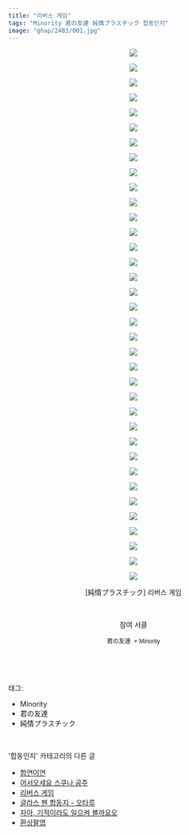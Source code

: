 ```yaml
---
title: "리버스 게임"
tags: "Minority 君の友達 純情プラスチック 합동인지"
image: "ghap/2483/001.jpg"
---
```

<div class="article">
<p style="text-align: center; clear: none; float: none;"><img src="{{ site.nasurl }}/ghap/2483/001.jpg"/></p>
<p style="text-align: center; clear: none; float: none;"><img src="{{ site.nasurl }}/ghap/2483/002.jpg"/></p>
<p style="text-align: center; clear: none; float: none;"><img src="{{ site.nasurl }}/ghap/2483/003.jpg"/></p>
<p style="text-align: center; clear: none; float: none;"><img src="{{ site.nasurl }}/ghap/2483/004.jpg"/></p>
<p style="text-align: center; clear: none; float: none;"><img src="{{ site.nasurl }}/ghap/2483/005.jpg"/></p>
<p style="text-align: center; clear: none; float: none;"><img src="{{ site.nasurl }}/ghap/2483/006.jpg"/></p>
<p style="text-align: center; clear: none; float: none;"><img src="{{ site.nasurl }}/ghap/2483/007.jpg"/></p>
<p style="text-align: center; clear: none; float: none;"><img src="{{ site.nasurl }}/ghap/2483/008.jpg"/></p>
<p style="text-align: center; clear: none; float: none;"><img src="{{ site.nasurl }}/ghap/2483/009.jpg"/></p>
<p style="text-align: center; clear: none; float: none;"><img src="{{ site.nasurl }}/ghap/2483/010.jpg"/></p>
<p style="text-align: center; clear: none; float: none;"><img src="{{ site.nasurl }}/ghap/2483/011.jpg"/></p>
<p style="text-align: center; clear: none; float: none;"><img src="{{ site.nasurl }}/ghap/2483/012.jpg"/></p>
<p style="text-align: center; clear: none; float: none;"><img src="{{ site.nasurl }}/ghap/2483/013.jpg"/></p>
<p style="text-align: center; clear: none; float: none;"><img src="{{ site.nasurl }}/ghap/2483/014.jpg"/></p>
<p style="text-align: center; clear: none; float: none;"><img src="{{ site.nasurl }}/ghap/2483/015.jpg"/></p>
<p style="text-align: center; clear: none; float: none;"><img src="{{ site.nasurl }}/ghap/2483/016.jpg"/></p>
<p style="text-align: center; clear: none; float: none;"><img src="{{ site.nasurl }}/ghap/2483/017.jpg"/></p>
<p style="text-align: center; clear: none; float: none;"><img src="{{ site.nasurl }}/ghap/2483/018.jpg"/></p>
<p style="text-align: center; clear: none; float: none;"><img src="{{ site.nasurl }}/ghap/2483/019.jpg"/></p>
<p style="text-align: center; clear: none; float: none;"><img src="{{ site.nasurl }}/ghap/2483/020.jpg"/></p>
<p style="text-align: center; clear: none; float: none;"><img src="{{ site.nasurl }}/ghap/2483/021.jpg"/></p>
<p style="text-align: center; clear: none; float: none;"><img src="{{ site.nasurl }}/ghap/2483/022.jpg"/></p>
<p style="text-align: center; clear: none; float: none;"><img src="{{ site.nasurl }}/ghap/2483/023.jpg"/></p>
<p style="text-align: center; clear: none; float: none;"><img src="{{ site.nasurl }}/ghap/2483/024.jpg"/></p>
<p style="text-align: center; clear: none; float: none;"><img src="{{ site.nasurl }}/ghap/2483/025.jpg"/></p>
<p style="text-align: center; clear: none; float: none;"><img src="{{ site.nasurl }}/ghap/2483/026.jpg"/></p>
<p style="text-align: center; clear: none; float: none;"><img src="{{ site.nasurl }}/ghap/2483/027.jpg"/></p>
<p style="text-align: center; clear: none; float: none;"><img src="{{ site.nasurl }}/ghap/2483/028.jpg"/></p>
<p style="text-align: center; clear: none; float: none;"><img src="{{ site.nasurl }}/ghap/2483/029.jpg"/></p>
<p style="text-align: center; clear: none; float: none;"><img src="{{ site.nasurl }}/ghap/2483/030.jpg"/></p>
<p style="text-align: center; clear: none; float: none;"><img src="{{ site.nasurl }}/ghap/2483/031.jpg"/></p>
<p style="text-align: center; clear: none; float: none;"><img src="{{ site.nasurl }}/ghap/2483/032.jpg"/></p>
<p style="text-align: center; clear: none; float: none;"><img src="{{ site.nasurl }}/ghap/2483/033.jpg"/></p>
<p style="text-align: center; clear: none; float: none;"><img src="{{ site.nasurl }}/ghap/2483/034.jpg"/></p>
<p style="text-align: center; clear: none; float: none;"><img src="{{ site.nasurl }}/ghap/2483/035.jpg"/></p>
<p style="text-align: center; clear: none; float: none;"><img src="{{ site.nasurl }}/ghap/2483/036.jpg"/></p>
<p style="text-align: center; clear: none; float: none;">[純情プラスチック] 리버스 게임</p>
<p style="text-align: center; clear: none; float: none;"><br/></p>
<p style="text-align: center; clear: none; float: none;">참여 서클</p>
<p style="text-align: center; clear: none; float: none;"><span style="font-family: Arial, 돋움, Dotum, AppleGothic, sans-serif; font-size: 12px;">君の友達  + </span><font face="Arial, 돋움, Dotum, AppleGothic, sans-serif"><span style="font-size: 12px;">Minority</span></font></p>
<p><br/></p>
</div><br/>
<div class="tagTrail">
<p>태그: </p>
<ul>
<li>Minority</li>
<li>君の友達</li>
<li>純情プラスチック</li>
</ul>
</div><br/>
<div class="another">
<p>'합동인지' 카테고리의 다른 글</p>
<ul>
<li><a href="/2016-10-08-ghap_2495">합연이연</a></li>
<li><a href="/2016-10-07-ghap_2487">어서오세요 스쿠나 공주</a></li>
<li><a href="/2016-10-07-ghap_2483">리버스 게임</a></li>
<li><a href="/2016-10-06-ghap_2473">글라스 펜 합동지 - 오타루</a></li>
<li><a href="/2016-10-05-ghap_2460">자아, 기적이라도 일으켜 볼까요오</a></li>
<li><a href="/2016-10-05-ghap_2448">환상팔엽</a></li>
</ul>
</div><br/>
<div class="cb_module cb_fluid">
<div class="cb_wrt cb_profile">
</div><!-- commentList close -->
</div><br/>
